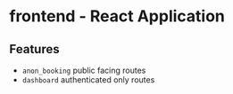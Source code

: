 # frontend - React Application

## Features

- `anon_booking` public facing routes
- `dashboard` authenticated only routes
